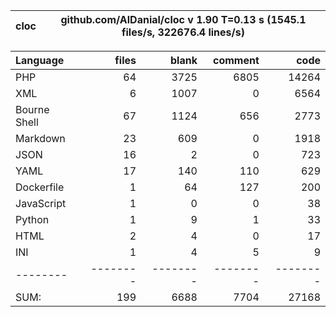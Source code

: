 
cloc|github.com/AlDanial/cloc v 1.90  T=0.13 s (1545.1 files/s, 322676.4 lines/s)
--- | ---

Language|files|blank|comment|code
:-------|-------:|-------:|-------:|-------:
PHP|64|3725|6805|14264
XML|6|1007|0|6564
Bourne Shell|67|1124|656|2773
Markdown|23|609|0|1918
JSON|16|2|0|723
YAML|17|140|110|629
Dockerfile|1|64|127|200
JavaScript|1|0|0|38
Python|1|9|1|33
HTML|2|4|0|17
INI|1|4|5|9
--------|--------|--------|--------|--------
SUM:|199|6688|7704|27168
